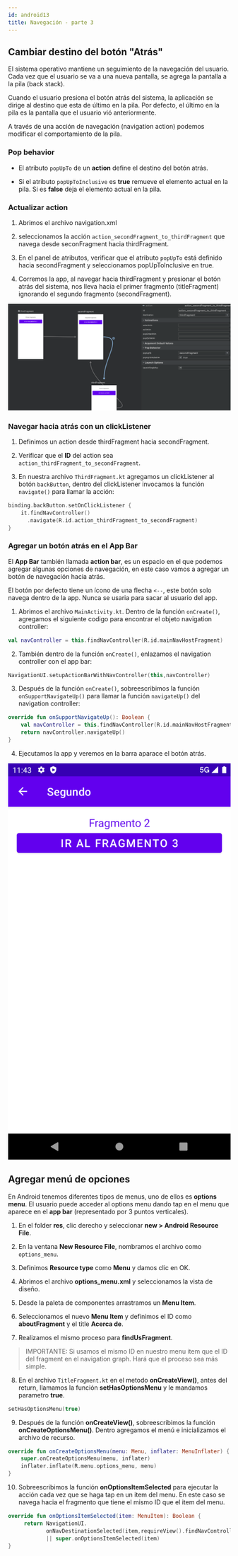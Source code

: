 ```yaml
---
id: android13
title: Navegación - parte 3
---
```



## Cambiar destino del botón "Atrás"

El sistema operativo mantiene un seguimiento de la navegación del usuario. Cada vez que el usuario se va a una nueva pantalla, se agrega la pantalla a la pila (back stack).

Cuando el usuario presiona el botón atrás del sistema, la aplicación se dirige al destino que esta de último en la pila. Por defecto, el último en la pila es la pantalla que el usuario vió anteriormente.

A través de una acción de navegación (navigation action) podemos modificar el comportamiento de la pila.

### Pop behavior

* El atributo `popUpTo` de un **action** define el destino del botón atrás.

* Si el atributo `popUpToInclusive` es **true** remueve el elemento actual en la pila. Si es **false** deja el elemento actual en la pila.

### Actualizar action

1. Abrimos el archivo navigation.xml

2. seleccionamos la acción `action_secondFragment_to_thirdFragment` que navega desde seconFragment hacia thirdFragment.

3. En el panel de atributos, verificar que el atributo `popUpTo` está definido hacia secondFragment y seleccionamos popUpToInclusive en true.

4. Corremos la app, al navegar hacia thirdFragment y presionar el botón atrás del sistema, nos lleva hacia el primer fragmento (titleFragment) ignorando el segundo fragmento (secondFragment).

![Image](/img/android/45.png)

### Navegar hacia atrás con un clickListener

1. Definimos un action desde thirdFragment hacia secondFragment.

2. Verificar que el **ID** del action sea `action_thirdFragment_to_secondFragment`.

3. En nuestra archivo `ThirdFragment.kt` agregamos un clickListener al botón `backButton`, dentro del clickListener invocamos la función `navigate()` para llamar la acción:

```kotlin
binding.backButton.setOnClickListener {
    it.findNavController()
      .navigate(R.id.action_thirdFragment_to_secondFragment)
}
```

### Agregar un botón atrás en el App Bar

El **App Bar** también llamada **action bar**, es un espacio en el que podemos agregar algunas opciones de navegación, en este caso vamos a agregar un botón de navegación hacia atrás.

El botón por defecto tiene un ícono de una flecha `<--`, este botón solo navega dentro de la app. Nunca se usaria para sacar al usuario del app.

1. Abrimos el archivo `MainActivity.kt`. Dentro de la función `onCreate()`, agregamos el siguiente codigo para encontrar el objeto navigation controller:

```kt
val navController = this.findNavController(R.id.mainNavHostFragment)
```

2. También dentro de la función `onCreate()`, enlazamos el navigation controller con el app bar:

```kt
NavigationUI.setupActionBarWithNavController(this,navController)
```

3. Después de la función `onCreate()`, sobreescribimos la función `onSupportNavigateUp()` para llamar la función `navigateUp()` del navigation controller:

```kt
override fun onSupportNavigateUp(): Boolean {
    val navController = this.findNavController(R.id.mainNavHostFragment);
    return navController.navigateUp()
}
```

4. Ejecutamos la app y veremos en la barra aparace el botón atrás.

![image](/img/android/46.png)

## Agregar menú de opciones

En Android tenemos diferentes tipos de menus, uno de ellos es **options menu**. El usuario puede acceder al options menu dando tap en el menu que aparece en el **app bar** (representado por 3 puntos verticales).

1. En el folder **res**, clic derecho y seleccionar **new > Android Resource File**.

2. En la ventana **New Resource File**, nombramos el archivo como `options_menu`.

3. Definimos **Resource type** como **Menu** y damos clic en OK.

4. Abrimos el archivo **options_menu.xml** y seleccionamos la vista de diseño.

5. Desde la paleta de componentes arrastramos un **Menu Item**.

6. Seleccionamos el nuevo **Menu Item** y definimos el ID como **aboutFragment** y el title **Acerca de**.

7. Realizamos el mismo proceso para **findUsFragment**.

> IMPORTANTE: Si usamos el mismo ID en nuestro menu item que el ID del fragment en el navigation graph. Hará que el proceso sea más simple.

8. En el archivo `TitleFragment.kt` en el metodo **onCreateView()**, antes del return, llamamos la función **setHasOptionsMenu** y le mandamos parametro **true**.

```kotlin
setHasOptionsMenu(true)
```

9. Después de la función **onCreateView()**, sobreescribimos la función **onCreateOptionsMenu()**. Dentro agregamos el menú e inicializamos el archivo de recurso.

```kotlin
override fun onCreateOptionsMenu(menu: Menu, inflater: MenuInflater) {
    super.onCreateOptionsMenu(menu, inflater)
    inflater.inflate(R.menu.options_menu, menu)
}
```

10. Sobreescribimos la función **onOptionsItemSelected** para ejecutar la acción cada vez que se haga tap en un item del menu. En este caso se navega hacia el fragmento que tiene el mismo ID que el item del menu.

```kotlin
override fun onOptionsItemSelected(item: MenuItem): Boolean {
     return NavigationUI.
            onNavDestinationSelected(item,requireView().findNavController())
            || super.onOptionsItemSelected(item)
}
```
